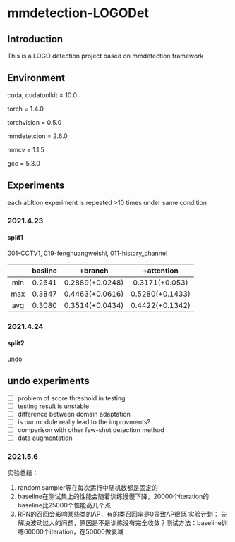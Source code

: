 # mmdetection-LOGODet
## Introduction
This is a LOGO detection project based on mmdetection framework

## Environment
cuda, cudatoolkit = 10.0

torch = 1.4.0

torchvision = 0.5.0

mmdetetcion = 2.6.0

mmcv = 1.1.5

gcc = 5.3.0


## Experiments

each abltion experiment is repeated >10 times under same condition

### 2021.4.23

#### split1

001-CCTV1, 019-fenghuangweishi, 011-history_channel

| | basline | +branch | +attention |
|:---:|:---:|:---:|:---:|
| min | 0.2641 | 0.2889(+0.0248) | 0.3171(+0.053) |
| max | 0.3847 | 0.4463(+0.0616) | 0.5280(+0.1433) |
| avg | 0.3080 | 0.3514(+0.0434) | 0.4422(+0.1342) |

### 2021.4.24

#### split2

undo

## undo experiments

- [ ] problem of score threshold in testing
- [ ] testing result is unstable
- [ ] difference between domain adaptation
- [ ] is our module really lead to the improvments?
- [ ] comparison with other few-shot detection method 
- [ ] data augmentation

### 2021.5.6
实验总结：
1. random sampler等在每次运行中随机数都是固定的
2. baseline在测试集上的性能会随着训练慢慢下降，20000个iteration的baseline比25000个性能高几个点
3. RPN的召回会影响某些类的AP，有的类召回率是0导致AP很低
实验计划：
先解决波动过大的问题，原因是不是训练没有完全收敛？测试方法：baseline训练60000个iteration，在50000做衰减
